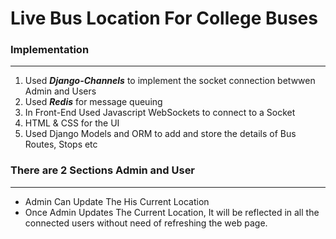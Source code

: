 # Live Bus Location For College Buses

### Implementation
----
1. Used ***Django-Channels*** to implement the socket connection betwwen Admin and Users
2. Used ***Redis*** for message queuing
3. In Front-End Used Javascript WebSockets to connect to a Socket
4. HTML & CSS for the UI
5. Used Django Models and ORM to add and store the details of Bus Routes, Stops etc

### There are 2 Sections Admin and User
----
* Admin Can Update The His Current Location
* Once Admin Updates The Current Location, It will be reflected in all the connected users without need of refreshing the web page.
